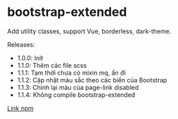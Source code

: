 # bootstrap-extended

Add utility classes, support Vue, borderless, dark-theme.

Releases:

- 1.0.0: Init
- 1.1.0: Thêm các file scss
- 1.1.1: Tạm thời chưa có mixin mq, ẩn đi
- 1.1.2: Cập nhật màu sắc theo các biến của Bootstrap
- 1.1.3: Chỉnh lại màu của page-link disabled
- 1.1.4: Không compile bootstrap-extended

[Link npm](https://www.npmjs.com/package/@lockex1987/bootstrap-extended)
